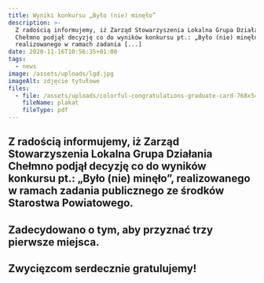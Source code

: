 ```yaml
---
title: Wyniki konkursu „Było (nie) minęło”
description: >-
  Z radością informujemy, iż Zarząd Stowarzyszenia Lokalna Grupa Działania
  Chełmno podjął decyzję co do wyników konkursu pt.: „Było (nie) minęło”,
  realizowanego w ramach zadania [...]
date: 2020-11-16T10:56:35+01:00
tags:
  - news
image: /assets/uploads/lgd.jpg
imageAlt: zdjęcie tytułowe
files:
  - file: /assets/uploads/colorful-congratulations-graduate-card-768x545.jpg
    fileName: plakat
    fileType: pdf
---
```

## Z radością informujemy, iż Zarząd Stowarzyszenia Lokalna Grupa Działania Chełmno podjął decyzję co do wyników konkursu pt.: „Było (nie) minęło”, realizowanego w ramach zadania publicznego ze środków Starostwa Powiatowego.

## Zadecydowano o tym, aby przyznać trzy pierwsze miejsca.

## Zwycięzcom serdecznie gratulujemy!
